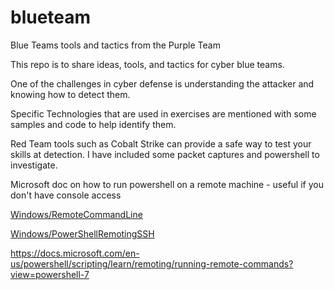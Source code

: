 # blueteam
Blue Teams tools and tactics from the Purple Team


This repo is to share ideas, tools, and tactics for cyber blue teams.  

One of the challenges in cyber defense is understanding the attacker and knowing how to detect them.

Specific Technologies that are used in exercises are mentioned with some samples and code to help identify them.

Red Team tools such as Cobalt Strike can provide a safe way to test your skills at detection.  I have included some packet captures and powershell to investigate.



Microsoft doc on how to run powershell on a remote machine - useful if you don't have console access

  [Windows/RemoteCommandLine](Windows/RemoteCommandLine)  

  [Windows/PowerShellRemotingSSH](Windows/PowerShellRemotingSSH)
  
  https://docs.microsoft.com/en-us/powershell/scripting/learn/remoting/running-remote-commands?view=powershell-7
  
  
